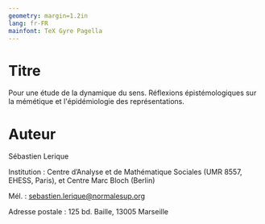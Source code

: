 ```yaml
---
geometry: margin=1.2in
lang: fr-FR
mainfont: TeX Gyre Pagella
---
```


Titre
=====

Pour une étude de la dynamique du sens. Réflexions épistémologiques sur la mémétique et l'épidémiologie des représentations.

Auteur
======

Sébastien Lerique

Institution : Centre d’Analyse et de Mathématique Sociales (UMR 8557, EHESS, Paris), et Centre Marc Bloch (Berlin)

Mél. : sebastien.lerique@normalesup.org

Adresse postale : 125 bd. Baille, 13005 Marseille
